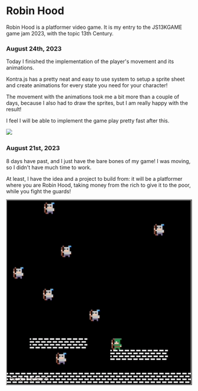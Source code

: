 # Robin Hood

Robin Hood is a platformer video game. It is my entry to the JS13KGAME game jam 2023, with the topic 13th Century.

### August 24th, 2023

Today I finished the implementation of the player's movement and its animations.

Kontra.js has a pretty neat and easy to use system to setup a sprite sheet and create animations for every state you need for your character!

The movement with the animations took me a bit more than a couple of days, because I also had to draw the sprites, but I am really happy with the result!

I feel I will be able to implement the game play pretty fast after this.

![](./gifs/2023-08-24-01.gif)

### August 21st, 2023

8 days have past, and I just have the bare bones of my game! I was moving, so I didn't have much time to work.

At least, I have the idea and a project to build from: it will be a platformer where you are Robin Hood, taking money from the rich to give it to the poor, while you fight the guards!

![](./gifs/2023-08-21-01.gif)
